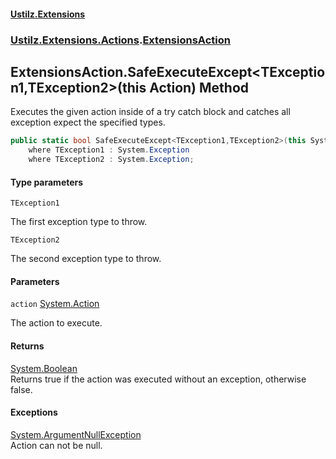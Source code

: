 #### [Ustilz.Extensions](index.md 'index')
### [Ustilz.Extensions.Actions](Ustilz.Extensions.Actions.md 'Ustilz.Extensions.Actions').[ExtensionsAction](Ustilz.Extensions.Actions.ExtensionsAction.md 'Ustilz.Extensions.Actions.ExtensionsAction')

## ExtensionsAction.SafeExecuteExcept<TException1,TException2>(this Action) Method

Executes the given action inside of a try catch block and catches all exception expect the specified types.

```csharp
public static bool SafeExecuteExcept<TException1,TException2>(this System.Action action)
    where TException1 : System.Exception
    where TException2 : System.Exception;
```
#### Type parameters

<a name='Ustilz.Extensions.Actions.ExtensionsAction.SafeExecuteExcept_TException1,TException2_(thisSystem.Action).TException1'></a>

`TException1`

The first exception type to throw.

<a name='Ustilz.Extensions.Actions.ExtensionsAction.SafeExecuteExcept_TException1,TException2_(thisSystem.Action).TException2'></a>

`TException2`

The second exception type to throw.
#### Parameters

<a name='Ustilz.Extensions.Actions.ExtensionsAction.SafeExecuteExcept_TException1,TException2_(thisSystem.Action).action'></a>

`action` [System.Action](https://docs.microsoft.com/en-us/dotnet/api/System.Action 'System.Action')

The action to execute.

#### Returns
[System.Boolean](https://docs.microsoft.com/en-us/dotnet/api/System.Boolean 'System.Boolean')  
Returns true if the action was executed without an exception, otherwise false.

#### Exceptions

[System.ArgumentNullException](https://docs.microsoft.com/en-us/dotnet/api/System.ArgumentNullException 'System.ArgumentNullException')  
Action can not be null.